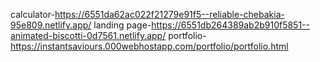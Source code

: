 calculator-https://6551da62ac022f21279e91f5--reliable-chebakia-95e809.netlify.app/
landing page-https://6551db264389ab2b910f5851--animated-biscotti-0d7561.netlify.app/
portfolio-https://instantsaviours.000webhostapp.com/portfolio/portfolio.html
